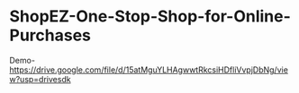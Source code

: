 # ShopEZ-One-Stop-Shop-for-Online-Purchases
Demo-https://drive.google.com/file/d/15atMguYLHAgwwtRkcsiHDfliVvpjDbNg/view?usp=drivesdk
